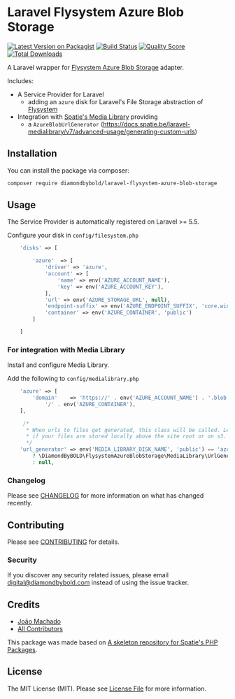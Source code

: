 # Laravel Flysystem Azure Blob Storage

[![Latest Version on Packagist](https://img.shields.io/packagist/v/diamondbybold/laravel-flysystem-azure-blob-storage.svg?style=flat-square)](https://packagist.org/packages/diamondbybold/laravel-flysystem-azure-blob-storage)
[![Build Status](https://img.shields.io/travis/diamondbybold/laravel-flysystem-azure-blob-storage/master.svg?style=flat-square)](https://travis-ci.org/diamondbybold/laravel-flysystem-azure-blob-storage)
[![Quality Score](https://img.shields.io/scrutinizer/g/diamondbybold/laravel-flysystem-azure-blob-storage.svg?style=flat-square)](https://scrutinizer-ci.com/g/diamondbybold/laravel-flysystem-azure-blob-storage)
[![Total Downloads](https://img.shields.io/packagist/dt/diamondbybold/laravel-flysystem-azure-blob-storage.svg?style=flat-square)](https://packagist.org/packages/diamondbybold/laravel-flysystem-azure-blob-storage)


A Laravel wrapper for [Flysystem Azure Blob Storage](https://flysystem.thephpleague.com/docs/adapter/azure/) adapter.

Includes:

* A Service Provider for Laravel
    * adding an `azure` disk for Laravel's File Storage abstraction of [Flysystem](https://github.com/thephpleague/flysystem)
* Integration with [Spatie's Media Library](https://docs.spatie.be/laravel-medialibrary) providing
    * a `AzureBlobUrlGenerator` (https://docs.spatie.be/laravel-medialibrary/v7/advanced-usage/generating-custom-urls)

## Installation

You can install the package via composer:

```bash
composer require diamondbybold/laravel-flysystem-azure-blob-storage
```

## Usage

The Service Provider is automatically registered on Laravel >= 5.5.

Configure your disk in `config/filesystem.php`

``` php
    'disks' => [

        'azure'  => [
            'driver' => 'azure',
            'account' => [
                'name' => env('AZURE_ACCOUNT_NAME'),
                'key' => env('AZURE_ACCOUNT_KEY'),
            ],
            'url' => env('AZURE_STORAGE_URL', null),
            'endpoint-suffix' => env('AZURE_ENDPOINT_SUFFIX', 'core.windows.net'),
            'container' => env('AZURE_CONTAINER', 'public')
        ]

    ]
```

### For integration with Media Library

Install and configure Media Library.

Add the following to `config/medialibrary.php`

```php
    'azure' => [
        'domain'    => 'https://' . env('AZURE_ACCOUNT_NAME') . '.blob.' . env('AZURE_ENDPOINT_SUFFIX') .
            '/' . env('AZURE_CONTAINER'),
    ],

     /*
      * When urls to files get generated, this class will be called. Leave empty
      * if your files are stored locally above the site root or on s3.
      */
    'url_generator' => env('MEDIA_LIBRARY_DISK_NAME', 'public') == 'azure'
        ? \DiamondByBOLD\FlysystemAzureBlobStorage\MediaLibrary\UrlGenerator\AzureBlobUrlGenerator::class
        : null,
```

### Changelog

Please see [CHANGELOG](CHANGELOG.md) for more information on what has changed recently.

## Contributing

Please see [CONTRIBUTING](CONTRIBUTING.md) for details.

### Security

If you discover any security related issues, please email digital@diamondbybold.com instead of using the issue tracker.

## Credits

* [João Machado](https://github.com/joaoffm)
* [All Contributors](../../contributors)

This package was made based on [A skeleton repository for Spatie's PHP Packages](https://github.com/spatie/skeleton-php).

## License

The MIT License (MIT). Please see [License File](LICENSE.md) for more information.
